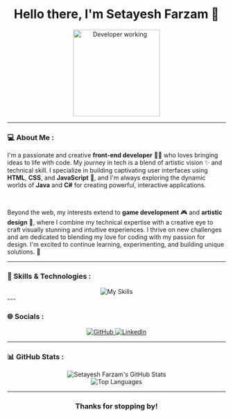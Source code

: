 <h1 align="center">Hello there, I'm Setayesh Farzam 👋</h1>
<p align="center">
  <img src="https://camo.githubusercontent.com/2366b34bb903c09617990fb5fff4622f3e941349e846ddb7e73df872a9d21233/68747470733a2f2f63646e2e6472696262626c652e636f6d2f75736572732f3733303730332f73637265656e73686f74732f363538313234332f6176656e746f2e676966" alt="Developer working" width="200"/>
</p>

---

### 💻 About Me :

I'm a passionate and creative **front-end developer** 🧑‍💻 who loves bringing ideas to life with code. My journey in tech is a blend of artistic vision ✨ and technical skill. I specialize in building captivating user interfaces using **HTML**, **CSS**, and **JavaScript** 🚀, and I'm always exploring the dynamic worlds of **Java** and **C#** for creating powerful, interactive applications.

<br>

Beyond the web, my interests extend to **game development** 🎮 and **artistic design** 🎨, where I combine my technical expertise with a creative eye to craft visually stunning and intuitive experiences. I thrive on new challenges and am dedicated to blending my love for coding with my passion for design. I'm excited to continue learning, experimenting, and building unique solutions. 💪

---

### 🚀 Skills & Technologies :

<div align="center">
  <img src="https://skillicons.dev/icons?i=html,css,tailwind,js,react,nextjs,vue,cs,java,php" alt="My Skills">
</div>
---

### 🌐 Socials :

<div align="center">
  <a href="https://github.com/setayeshfarzam" target="_blank" rel="noopener noreferrer">
    <img src="https://img.shields.io/badge/GitHub-100000?style=for-the-badge&logo=github&logoColor=white" alt="GitHub">
  </a>
  <a href="https://linkedin.com/in/setayeshfarzam" target="_blank" rel="noopener noreferrer">
    <img src="https://img.shields.io/badge/LinkedIn-0077B5?style=for-the-badge&logo=linkedin&logoColor=white" alt="LinkedIn">
  </a>
</div>

---

### 📊 GitHub Stats :

<div align="center">
  <img src="https://github-readme-stats.vercel.app/api?username=setayeshfarzam&show_icons=true&theme=dark" alt="Setayesh Farzam's GitHub Stats">
  <br>
  <img src="https://github-readme-stats.vercel.app/api/top-langs/?username=setayeshfarzam&layout=compact&theme=dark" alt="Top Languages">
</div>

---

<h3 align="center">Thanks for stopping by!</h3>
